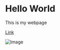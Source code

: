 # Hello World
This is my webpage

[Link](https://www.youtube.com/watch?v=dQw4w9WgXcQ)

![Image](https://upload.wikimedia.org/wikipedia/en/thumb/7/73/Pikachu_artwork_for_Pok%C3%A9mon_Red_and_Blue.webp/220px-Pikachu_artwork_for_Pok%C3%A9mon_Red_and_Blue.webp.png)
